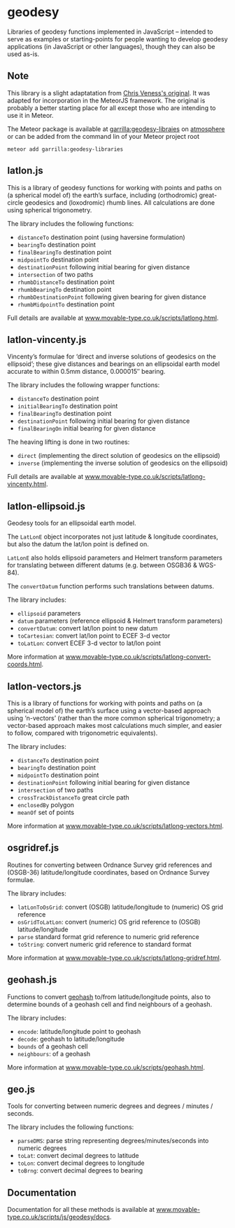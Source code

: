geodesy
=======

Libraries of geodesy functions implemented in JavaScript – intended to serve as examples or
starting-points for people wanting to develop geodesy applications (in JavaScript or other languages),
though they can also be used as-is.

Note
----
This library is a slight adaptatation from [Chris Veness's original](https://github.com/chrisveness/geodesy). It was adapted for incorporation in the MeteorJS framework. The original is probably a better starting place for all except those who are intending to use it in Meteor.

The Meteor package is available at [garrilla:geodesy-libraies](https://github.com/garrilla/geodesy-libraries-for-Meteor) on [atmosphere](https://atmospherejs.com/garrilla/geodesy-libraries) or can be added from the command lin of your Meteor project root

    meteor add garrilla:geodesy-libraries

latlon.js
---------

This is a library of geodesy functions for working with points and paths on (a spherical model of)
the earth’s surface, including (orthodromic) great-circle geodesics and (loxodromic) rhumb lines.
All calculations are done using spherical trigonometry.

The library includes the following functions:

- `distanceTo` destination point (using haversine formulation)
- `bearingTo` destination point
- `finalBearingTo` destination point
- `midpointTo` destination point
- `destinationPoint` following initial bearing for given distance
- `intersection` of two paths
- `rhumbDistanceTo` destination point
- `rhumbBearingTo` destination point
- `rhumbDestinationPoint` following given bearing for given distance
- `rhumbMidpointTo` destination point

Full details are available at www.movable-type.co.uk/scripts/latlong.html.

latlon-vincenty.js
------------------

Vincenty’s formulae for ‘direct and inverse solutions of geodesics on the ellipsoid’;
these give distances and bearings on an ellipsoidal earth model accurate to within 0.5mm distance,
0.000015″ bearing.

The library includes the following wrapper functions:

- `distanceTo` destination point
- `initialBearingTo` destination point
- `finalBearingTo` destination point
- `destinationPoint` following initial bearing for given distance
- `finalBearingOn` initial bearing for given distance

The heaving lifting is done in two routines:

- `direct` (implementing the direct solution of geodesics on the ellipsoid)
- `inverse` (implementing the inverse solution of geodesics on the ellipsoid)

Full details are available at www.movable-type.co.uk/scripts/latlong-vincenty.html.

latlon-ellipsoid.js
-------------------

Geodesy tools for an ellipsoidal earth model.

The `LatLonE` object incorporates not just latitude & longitude coordinates, but also the datum the
lat/lon point is defined on.

`LatLonE` also holds ellipsoid parameters and Helmert transform parameters for translating between
different datums (e.g. between OSGB36 & WGS-84).

The `convertDatum` function performs such translations between datums.

The library includes:

- `ellipsoid` parameters
- `datum` parameters (reference ellipsoid & Helmert transform parameters)
- `convertDatum`: convert lat/lon point to new datum
- `toCartesian`: convert lat/lon point to ECEF 3-d vector
- `toLatLon`: convert ECEF 3-d vector to lat/lon point

More information at www.movable-type.co.uk/scripts/latlong-convert-coords.html.

latlon-vectors.js
-----------------

This is a library of functions for working with points and paths on (a spherical model of) the
earth’s surface using a vector-based approach using ‘n-vectors’ (rather than the more common
spherical trigonometry; a vector-based approach makes most calculations much simpler, and easier to
follow, compared with trigonometric equivalents).

The library includes:

- `distanceTo` destination point
- `bearingTo` destination point
- `midpointTo` destination point
- `destinationPoint` following initial bearing for given distance
- `intersection` of two paths
- `crossTrackDistanceTo` great circle path
- `enclosedBy` polygon
- `meanOf` set of points

More information at www.movable-type.co.uk/scripts/latlong-vectors.html.

osgridref.js
------------

Routines for converting between Ordnance Survey grid references and (OSGB-36) latitude/longitude
coordinates, based on Ordnance Survey formulae.

The library includes:

- `latLonToOsGrid`: convert (OSGB) latitude/longitude to (numeric) OS grid reference
- `osGridToLatLon`: convert (numeric) OS grid reference to (OSGB) latitude/longitude
- `parse` standard format grid reference to numeric grid reference
- `toString`: convert numeric grid reference to standard format

More information at www.movable-type.co.uk/scripts/latlong-gridref.html.

geohash.js
------------

Functions to convert [geohash](http://en.wikipedia.org/wiki/Geohash) to/from latitude/longitude
points, also to determine bounds of a geohash cell and find neighbours of a geohash.

The library includes:

- `encode`: latitude/longitude point to geohash
- `decode`: geohash to latitude/longitude
- `bounds` of a geohash cell
- `neighbours`: of a geohash

More information at www.movable-type.co.uk/scripts/geohash.html.

geo.js
------

Tools for converting between numeric degrees and degrees / minutes / seconds.

The library includes the following functions:

- `parseDMS`: parse string representing degrees/minutes/seconds into numeric degrees
- `toLat`: convert decimal degrees to latitude
- `toLon`: convert decimal degrees to longitude
- `toBrng`: convert decimal degrees to bearing

Documentation
-------------

Documentation for all these methods is available at www.movable-type.co.uk/scripts/js/geodesy/docs.
